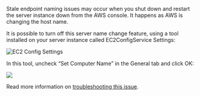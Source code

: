 <!--
title: "Configuring AWS For NServiceBus"
tags: ""
summary: "<p>Stale endpoint naming issues may occur when you shut down and restart the server instance down from the AWS console. It happens as AWS is changing the host name.</p>
<p>It is possible to turn off this server name change feature, using a tool installed on your server instance called EC2ConfigService Settings:</p>
"
-->

Stale endpoint naming issues may occur when you shut down and restart the server instance down from the AWS console. It happens as AWS is changing the host name.

It is possible to turn off this server name change feature, using a tool installed on your server instance called EC2ConfigService Settings:

![EC2 Config Settings](https://particular.blob.core.windows.net/media/Default/images/EC2ConfigSettings.png)

In this tool, uncheck “Set Computer Name” in the General tab and click OK:

![](https://particular.blob.core.windows.net/media/Default/images/EC2ServiceProperties.png)

Read more information on [troubleshooting this issue](http://christer.dk/post/NServiceBus-on-Amazon-EC2-voodoo.aspx).

